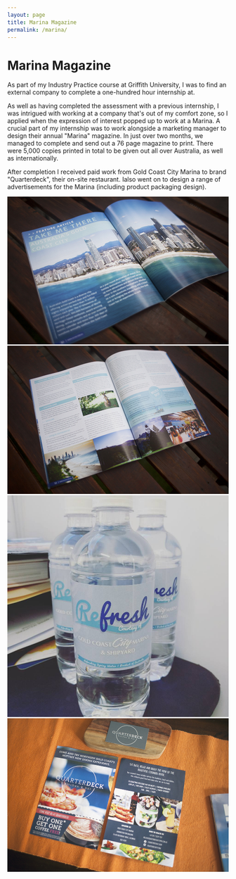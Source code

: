 ```yaml
---
layout: page
title: Marina Magazine
permalink: /marina/
---
```


# Marina Magazine

As part of my Industry Practice course at Griffith University, I was to find an external company to complete a one-hundred hour internship at. 

As well as having completed the assessment with a previous internship, I was intrigued with working at a company that's out of my comfort zone, so I applied when the expression of interest popped up to work at a Marina. A crucial part of my internship was to work alongside a marketing manager to design their annual "Marina" magazine. In just over two months, we managed to complete and send out a 76 page magazine to print. There were 5,000 copies printed in total to be given out all over Australia, as well as internationally. 

After completion I received paid work from Gold Coast City Marina to brand "Quarterdeck", their on-site restaurant. Ialso went on to design a range of advertisements for the Marina (including product packaging design).

![Image one](/img/projects/marina/z1.jpg)
![Image one](/img/projects/marina/z2.jpg)
![Image one](/img/projects/marina/z3.jpg)
![Image one](/img/projects/marina/z4.jpg)
